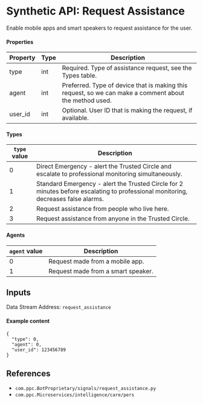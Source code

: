 # Synthetic API: Request Assistance

Enable mobile apps and smart speakers to request assistance for the user.

#### Properties

| Property | Type | Description |
| -------- | ---- | ----------- |
| type | int | Required. Type of assistance request, see the Types table. |
| agent | int | Preferred. Type of device that is making this request, so we can make a comment about the method used. |
| user_id | int | Optional. User ID that is making the request, if available. |

#### Types

| `type` value | Description |
| ------------ | ----------- |
| 0 | Direct Emergency - alert the Trusted Circle and escalate to professional monitoring simultaneously.  |
| 1 | Standard Emergency - alert the Trusted Circle for 2 minutes before escalating to professional monitoring, decreases false alarms. |
| 2 | Request assistance from people who live here. |
| 3 | Request assistance from anyone in the Trusted Circle. |

#### Agents

| `agent` value | Description |
| ------------- | ----------- |
| 0 | Request made from a mobile app. |
| 1 | Request made from a smart speaker. |

## Inputs

Data Stream Address: `request_assistance`

#### Example content

```
{
  "type": 0,
  "agent": 0,
  "user_id": 123456789
}
```

## References
* `com.ppc.BotProprietary/signals/request_assistance.py`
* `com.ppc.Microservices/intelligence/care/pers`

